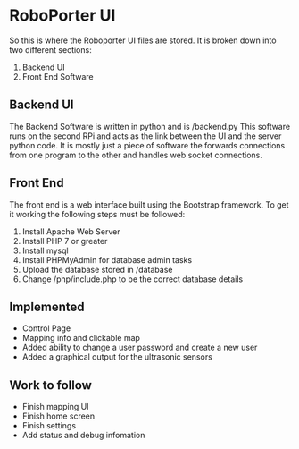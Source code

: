# RoboPorter UI
So this is where the Roboporter UI files are stored. It is broken down into two different sections:
1. Backend UI
2. Front End Software

## Backend UI
The Backend Software is written in python and is /backend.py This software runs on the second RPi and acts as the link between the UI and the server python code. It is mostly just a piece of software the forwards connections from one program to the other and handles web socket connections.

## Front End 
The front end is a web interface built using the Bootstrap framework. To get it working the following steps must be followed:
1. Install Apache Web Server
2. Install PHP 7 or greater
3. Install mysql 
4. Install PHPMyAdmin for database admin tasks
5. Upload the database stored in /database
6. Change /php/include.php to be the correct database details

## Implemented
* Control Page
* Mapping info and clickable map 
* Added ability to change a user password and create a new user
* Added a graphical output for the ultrasonic sensors

## Work to follow
* Finish mapping UI
* Finish home screen
* Finish settings
* Add status and debug infomation